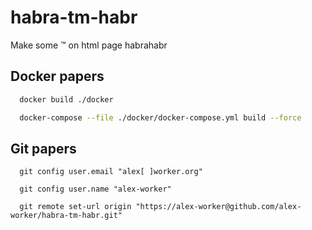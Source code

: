 # habra-tm-habr
Make some ™ on html page habrahabr

## Docker papers

```bash
  docker build ./docker
```

```bash
  docker-compose --file ./docker/docker-compose.yml build --force
```


## Git papers

```shell
  git config user.email "alex[ ]worker.org"
```

```shell
  git config user.name "alex-worker"
```

```shell
  git remote set-url origin "https://alex-worker@github.com/alex-worker/habra-tm-habr.git"
```
